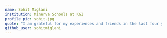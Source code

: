 ```yaml
---
name: Sohit Miglani
institution: Minerva Schools at KGI
profile_pic: sohit.jpg
quote: "I am grateful for my experiences and friends in the last four years, and I look forward to taking these memories with me."
github_user: sohitmiglani
---
```


